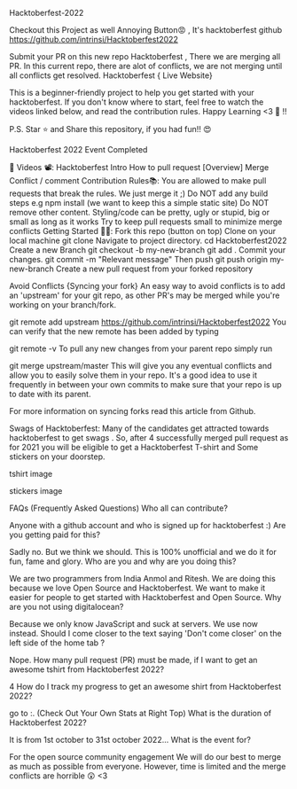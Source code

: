 Hacktoberfest-2022

Checkout this Project as well Annoying Button😡 , It's hacktoberfest github https://github.com/intrinsi/Hacktoberfest2022

Submit your PR on this new repo Hacktoberfest , There we are merging all PR.
In this current repo, there are alot of conflicts, we are not merging until all conflicts get resolved. Hacktoberfest { Live Website}

This is a beginner-friendly project to help you get started with your hacktoberfest. If you don't know where to start, feel free to watch the videos linked below, and read the contribution rules. Happy Learning <3 💙 !!

P.S. Star ⭐ and Share this repository, if you had fun!! 😍

Hacktoberfest 2022 Event Completed

📌 Videos 📽️:
Hacktoberfest Intro
How to pull request [Overview]
Merge Conflict / comment
Contribution Rules📚:
You are allowed to make pull requests that break the rules. We just merge it ;)
Do NOT add any build steps e.g npm install (we want to keep this a simple static site)
Do NOT remove other content.
Styling/code can be pretty, ugly or stupid, big or small as long as it works
Try to keep pull requests small to minimize merge conflicts
Getting Started 🤩🤗:
Fork this repo (button on top)
Clone on your local machine
git clone 
Navigate to project directory.
cd Hacktoberfest2022
Create a new Branch
git checkout -b my-new-branch
git add .
Commit your changes.
git commit -m "Relevant message"
Then push
git push origin my-new-branch
Create a new pull request from your forked repository

Avoid Conflicts {Syncing your fork}
An easy way to avoid conflicts is to add an 'upstream' for your git repo, as other PR's may be merged while you're working on your branch/fork.

git remote add upstream https://github.com/intrinsi/Hacktoberfest2022
You can verify that the new remote has been added by typing

git remote -v
To pull any new changes from your parent repo simply run

git merge upstream/master
This will give you any eventual conflicts and allow you to easily solve them in your repo. It's a good idea to use it frequently in between your own commits to make sure that your repo is up to date with its parent.

For more information on syncing forks read this article from Github.

Swags of Hacktoberfest:
Many of the candidates get attracted towards hacktoberfest to get swags . So, after 4 successfully merged pull request as for 2021 you will be eligible to get a Hacktoberfest T-shirt and Some stickers on your doorstep.

tshirt image

stickers image


FAQs (Frequently Asked Questions)
Who all can contribute?

Anyone with a github account and who is signed up for hacktoberfest :)
Are you getting paid for this?

Sadly no. But we think we should. This is 100% unofficial and we do it for fun, fame and glory.
Who are you and why are you doing this?

We are two programmers from India Anmol and Ritesh. We are doing this because we love Open Source and Hacktoberfest. We want to make it easier for people to get started with Hacktoberfest and Open Source.
Why are you not using digitalocean?

Because we only know JavaScript and suck at servers. We use now instead.
Should I come closer to the text saying 'Don't come closer' on the left side of the home tab ?

Nope.
How many pull request (PR) must be made, if I want to get an awesome tshirt from Hacktoberfest 2022?

4
How do I track my progress to get an awesome shirt from Hacktoberfest 2022?

go to :. (Check Out Your Own Stats at Right Top)
What is the duration of Hacktoberfest 2022?

It is from 1st october to 31st october 2022...
What is the event for?

For the open source community engagement
We will do our best to merge as much as possible from everyone. However, time is limited and the merge conflicts are horrible 😲 <3
